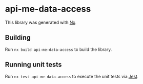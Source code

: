 # api-me-data-access

This library was generated with [Nx](https://nx.dev).

## Building

Run `nx build api-me-data-access` to build the library.

## Running unit tests

Run `nx test api-me-data-access` to execute the unit tests via [Jest](https://jestjs.io).
